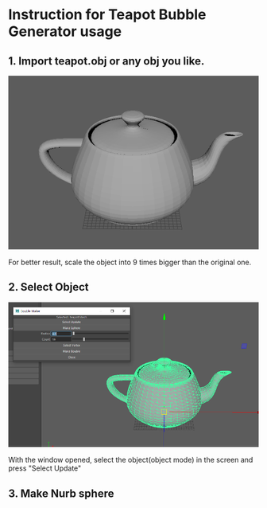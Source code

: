 # Instruction for Teapot Bubble Generator usage

## 1. Import teapot.obj or any obj you like.  

![Importing teapot](./img/1.PNG)  
  
For better result, scale the object into 9 times bigger than the original one.  

## 2. Select Object  
  
![Rippling Cubes](./img/2.png)

With the window opened, select the object(object mode) in the screen and press "Select Update"

## 3. Make Nurb sphere
